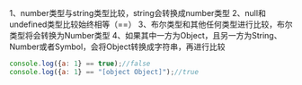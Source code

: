 1、number类型与string类型比较，string会转换成number类型
2、null和undefined类型比较始终相等（==）
3、布尔类型和其他任何类型进行比较，布尔类型将会转换为Number类型
4、如果其中一方为Object，且另一方为String、Number或者Symbol，会将Object转换成字符串，再进行比较

```js
console.log({a: 1} == true);//false
console.log({a: 1} == "[object Object]");//true

```